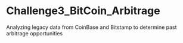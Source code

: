 # Challenge3_BitCoin_Arbitrage
Analyzing legacy data from CoinBase and Bitstamp to determine past arbitrage opportunities
